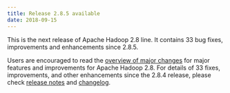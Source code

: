 ```yaml
---
title: Release 2.8.5 available
date: 2018-09-15
---
```

<!---
  Licensed under the Apache License, Version 2.0 (the "License");
  you may not use this file except in compliance with the License.
  You may obtain a copy of the License at

   http://www.apache.org/licenses/LICENSE-2.0

  Unless required by applicable law or agreed to in writing, software
  distributed under the License is distributed on an "AS IS" BASIS,
  WITHOUT WARRANTIES OR CONDITIONS OF ANY KIND, either express or implied.
  See the License for the specific language governing permissions and
  limitations under the License. See accompanying LICENSE file.
-->


This is the next release of Apache Hadoop 2.8 line. It contains 33 bug
fixes, improvements and enhancements since 2.8.5.

Users are encouraged to read the [overview of major
changes](https://hadoop.apache.org/docs/r2.8.5/index.html) for major
features and improvements for Apache Hadoop 2.8. For details of 33
fixes, improvements, and other enhancements since the 2.8.4 release,
please check [release
notes](https://hadoop.apache.org/docs/r2.8.5/hadoop-project-dist/hadoop-common/release/2.8.5/RELEASENOTES.2.8.5.html)
and
[changelog](https://hadoop.apache.org/docs/r2.8.5/hadoop-project-dist/hadoop-common/release/2.8.5/CHANGES.2.8.5.html).


